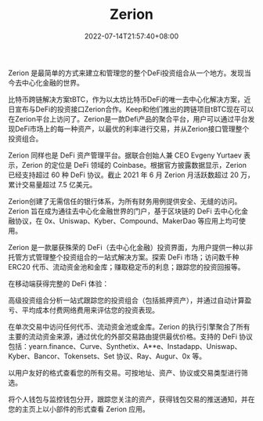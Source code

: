 ﻿---
weight: 
title: "Zerion"
description: "Zerion is the easiest way to build and manage your entire DeFi portfolio from one place. Discover the world of decentralized finance today."
date: 2022-07-14T21:57:40+08:00
lastmod: 2022-07-14T16:45:40+08:00
draft: false
authors: ["qianxun"]
featuredImage: "158.jpg"
link: "https://www.jinse.com/blockchain/1160777.html"
tags: ["Zerion","交易所"]
categories: ["navigation"]
navigation: ["交易所"]
lightgallery: true
toc: true
pinned: false
recommend: false
recommend1: false
---
Zerion 是最简单的方式来建立和管理您的整个DeFi投资组合从一个地方。发现当今去中心化金融的世界。

 比特币跨链解决方案tBTC，作为以太坊比特币DeFi的唯一去中心化解决方案，近日宣布与DeFi的投资接口Zerion合作。Keep和他们推出的跨链项目tBTC现在可以在Zerion平台上访问了。Zerion是一款Defi产品的聚合平台，用户可以通过平台发现DeFi市场上的每一种资产，以最优的利率进行交易，并从Zerion接口管理整个投资组合。

Zerion 同样也是 DeFi 资产管理平台。据联合创始人兼 CEO Evgeny Yurtaev 表示，Zerion 的定位是 DeFi 领域的 Coinbase。根据官方披露数据显示，Zerion 已经支持超过 60 种 DeFi 协议。截止 2021 年 6 月 Zerion 月活跃数超过 20 万，累计交易量超过 7.5 亿美元。

Zerion创建了无需信任的银行体系，为所有财务用例提供安全、无缝的访问。Zerion 旨在成为通往去中心化金融世界的门户，基于区块链的 DeFi 去中心化金融协议，在 0x、Uniswap、Kyber、Compound、MakerDao 等应用上均可使用。

Zerion 是一款屡获殊荣的 DeFi（去中心化金融）投资界面，为用户提供一种以非托管方式管理整个投资组合的一站式解决方案。探索 DeFi 市场；访问数千种 ERC20 代币、流动资金池和金库；赚取稳定币的利息；跟踪您的投资回报等。

在移动端获得完整的 DeFi 体验：

高级投资组合分析一站式跟踪您的投资组合（包括抵押资产），并通过自动计算盈亏、平均成本付费网络费用来评估您的投资表现。

在单次交易中访问任何代币、流动资金池或金库。Zerion 的执行引擎聚合了所有主要的流动资金来源，通过优化的外部交易路由提供最优价格。支持的 DeFi 协议包括：yearn.finance、Curve、Synthetix、A**e、Instadapp、Uniswap、Kyber、Bancor、Tokensets、Set 协议、Ray、Augur、0x 等。

以用户友好的格式查看您的所有交易。可按地址、资产、协议或交易类型进行筛选。

将个人钱包与监控钱包分开，跟踪您关注的资产，获得钱包交易的推送通知，并在您的主页上以小部件的形式查看 Zerion 应用。